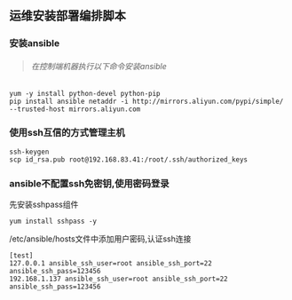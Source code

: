 ## 运维安装部署编排脚本
### 安装ansible
> ###### 在控制端机器执行以下命令安装ansible
```
yum -y install python-devel python-pip
pip install ansible netaddr -i http://mirrors.aliyun.com/pypi/simple/ --trusted-host mirrors.aliyun.com
```

### 使用ssh互信的方式管理主机
```
ssh-keygen
scp id_rsa.pub root@192.168.83.41:/root/.ssh/authorized_keys
```

### ansible不配置ssh免密钥,使用密码登录
先安装sshpass组件
```
yum install sshpass -y
```
/etc/ansible/hosts文件中添加用户密码,认证ssh连接
```
[test]
127.0.0.1 ansible_ssh_user=root ansible_ssh_port=22 ansible_ssh_pass=123456
192.168.1.137 ansible_ssh_user=root ansible_ssh_port=22 ansible_ssh_pass=123456
```
